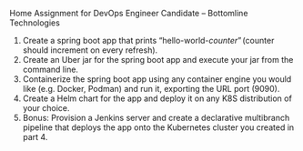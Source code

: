 Home Assignment for DevOps Engineer Candidate – Bottomline Technologies

1. Create a spring boot app that prints “hello-world-$counter” ($counter should
increment on every refresh).
2. Create an Uber jar for the spring boot app and execute your jar from the command
line.
3. Containerize the spring boot app using any container engine you would like (e.g.
Docker, Podman) and run it, exporting the URL port (9090).
4. Create a Helm chart for the app and deploy it on any K8S distribution of your choice.
5. Bonus: Provision a Jenkins server and create a declarative multibranch pipeline that
deploys the app onto the Kubernetes cluster you created in part 4.
